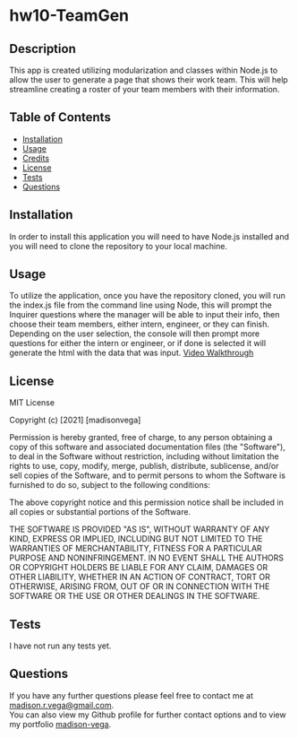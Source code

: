 # hw10-TeamGen

## Description
This app is created utilizing modularization and classes within Node.js to allow the user to generate a page that shows their work team.  This will help streamline creating a roster of your team members with their information.


## Table of Contents 

* [Installation](#installation)
* [Usage](#usage)
* [Credits](#credits)
* [License](#license)
* [Tests](#tests)
* [Questions](#questions)


## Installation

In order to install this application you will need to have Node.js installed and you will need to clone the repository to your local machine.


## Usage 

To utilize the application, once you have the repository cloned, you will run the index.js file from the command line using Node, this will prompt the Inquirer questions where the manager will be able to input their info, then choose their team members, either intern, engineer, or they can finish.  Depending on the user selection, the console will then prompt more questions for either the intern or engineer, or if done is selected it will generate the html with the data that was input.
[Video Walkthrough](https://drive.google.com/file/d/1P_1eDZJfarKdcf8Sj1QpWVfNhJHQyRHh/view)


## License

 MIT License

Copyright (c) [2021] [madisonvega]

Permission is hereby granted, free of charge, to any person obtaining a copy
of this software and associated documentation files (the "Software"), to deal
in the Software without restriction, including without limitation the rights
to use, copy, modify, merge, publish, distribute, sublicense, and/or sell
copies of the Software, and to permit persons to whom the Software is
furnished to do so, subject to the following conditions:

The above copyright notice and this permission notice shall be included in all
copies or substantial portions of the Software.

THE SOFTWARE IS PROVIDED "AS IS", WITHOUT WARRANTY OF ANY KIND, EXPRESS OR
IMPLIED, INCLUDING BUT NOT LIMITED TO THE WARRANTIES OF MERCHANTABILITY,
FITNESS FOR A PARTICULAR PURPOSE AND NONINFRINGEMENT. IN NO EVENT SHALL THE
AUTHORS OR COPYRIGHT HOLDERS BE LIABLE FOR ANY CLAIM, DAMAGES OR OTHER
LIABILITY, WHETHER IN AN ACTION OF CONTRACT, TORT OR OTHERWISE, ARISING FROM,
OUT OF OR IN CONNECTION WITH THE SOFTWARE OR THE USE OR OTHER DEALINGS IN THE
SOFTWARE.


## Tests

I have not run any tests yet.

## Questions

If you have any further questions please feel free to contact me at madison.r.vega@gmail.com.  
You can also view my Github profile for further contact options and to view my portfolio 
[madison-vega](https://github.com/madison-vega).